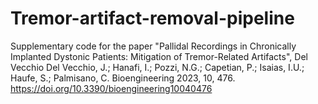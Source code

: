 # Tremor-artifact-removal-pipeline
Supplementary code for the paper "Pallidal Recordings in Chronically Implanted Dystonic Patients: Mitigation of Tremor-Related Artifacts", Del Vecchio Del Vecchio, J.; Hanafi, I.; Pozzi, N.G.; Capetian, P.; Isaias, I.U.; Haufe, S.; Palmisano, C.  Bioengineering 2023, 10, 476. https://doi.org/10.3390/bioengineering10040476
